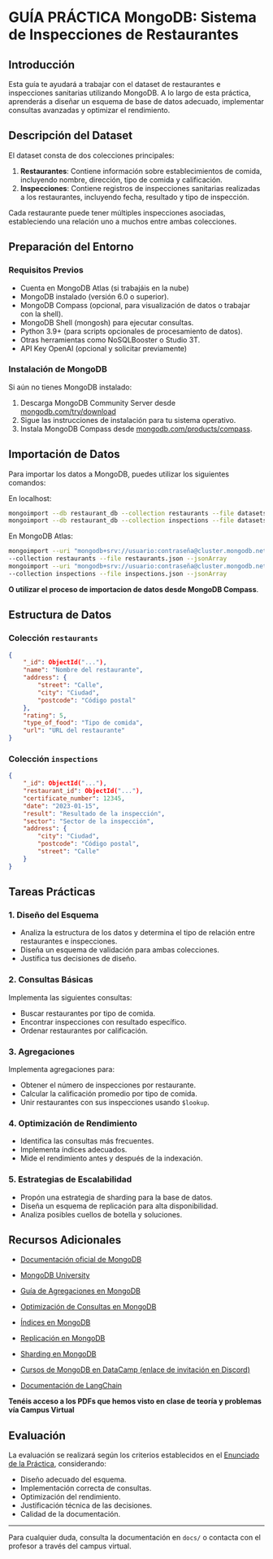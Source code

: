 # GUÍA PRÁCTICA MongoDB: Sistema de Inspecciones de Restaurantes

## Introducción

Esta guía te ayudará a trabajar con el dataset de restaurantes e inspecciones sanitarias utilizando MongoDB. A lo largo de esta práctica, aprenderás a diseñar un esquema de base de datos adecuado, implementar consultas avanzadas y optimizar el rendimiento.

## Descripción del Dataset

El dataset consta de dos colecciones principales:

1. **Restaurantes**: Contiene información sobre establecimientos de comida, incluyendo nombre, dirección, tipo de comida y calificación.
2. **Inspecciones**: Contiene registros de inspecciones sanitarias realizadas a los restaurantes, incluyendo fecha, resultado y tipo de inspección.

Cada restaurante puede tener múltiples inspecciones asociadas, estableciendo una relación uno a muchos entre ambas colecciones.

## Preparación del Entorno

### Requisitos Previos

- Cuenta en MongoDB Atlas (si trabajáis en la nube)
- MongoDB instalado (versión 6.0 o superior).
- MongoDB Compass (opcional, para visualización de datos o trabajar con la shell).
- MongoDB Shell (mongosh) para ejecutar consultas.
- Python 3.9+ (para scripts opcionales de procesamiento de datos).
- Otras herramientas como NoSQLBooster o Studio 3T.
- API Key OpenAI (opcional y solicitar previamente)

### Instalación de MongoDB

Si aún no tienes MongoDB instalado:

1. Descarga MongoDB Community Server desde [mongodb.com/try/download](https://www.mongodb.com/try/download)
2. Sigue las instrucciones de instalación para tu sistema operativo.
3. Instala MongoDB Compass desde [mongodb.com/products/compass](https://www.mongodb.com/products/compass).

## Importación de Datos

Para importar los datos a MongoDB, puedes utilizar los siguientes comandos:

En localhost:

```bash
mongoimport --db restaurant_db --collection restaurants --file datasets/restaurants.json --jsonArray
mongoimport --db restaurant_db --collection inspections --file datasets/inspections.json --jsonArray
```

En MongoDB Atlas:

```bash
mongoimport --uri "mongodb+srv://usuario:contraseña@cluster.mongodb.net/restaurant_db" \
--collection restaurants --file restaurants.json --jsonArray
mongoimport --uri "mongodb+srv://usuario:contraseña@cluster.mongodb.net/restaurant_db" \
--collection inspections --file inspections.json --jsonArray
```

**O utilizar el proceso de importacion de datos desde MongoDB Compass**.

## Estructura de Datos

### Colección `restaurants`

```json
{
    "_id": ObjectId("..."),
    "name": "Nombre del restaurante",
    "address": {
        "street": "Calle",
        "city": "Ciudad",
        "postcode": "Código postal"
    },
    "rating": 5,
    "type_of_food": "Tipo de comida",
    "url": "URL del restaurante"
}
```

### Colección `inspections`

```json
{
    "_id": ObjectId("..."),
    "restaurant_id": ObjectId("..."),
    "certificate_number": 12345,
    "date": "2023-01-15",
    "result": "Resultado de la inspección",
    "sector": "Sector de la inspección",
    "address": {
        "city": "Ciudad",
        "postcode": "Código postal",
        "street": "Calle"
    }
}
```

## Tareas Prácticas

### 1. Diseño del Esquema

- Analiza la estructura de los datos y determina el tipo de relación entre restaurantes e inspecciones.
- Diseña un esquema de validación para ambas colecciones.
- Justifica tus decisiones de diseño.

### 2. Consultas Básicas

Implementa las siguientes consultas:

- Buscar restaurantes por tipo de comida.
- Encontrar inspecciones con resultado específico.
- Ordenar restaurantes por calificación.

### 3. Agregaciones

Implementa agregaciones para:

- Obtener el número de inspecciones por restaurante.
- Calcular la calificación promedio por tipo de comida.
- Unir restaurantes con sus inspecciones usando `$lookup`.

### 4. Optimización de Rendimiento

- Identifica las consultas más frecuentes.
- Implementa índices adecuados.
- Mide el rendimiento antes y después de la indexación.

### 5. Estrategias de Escalabilidad

- Propón una estrategia de sharding para la base de datos.
- Diseña un esquema de replicación para alta disponibilidad.
- Analiza posibles cuellos de botella y soluciones.

## Recursos Adicionales

- [Documentación oficial de MongoDB](https://www.mongodb.com/docs/manual/)
- [MongoDB University](https://university.mongodb.com/)
- [Guía de Agregaciones en MongoDB](https://www.mongodb.com/docs/manual/aggregation/)
- [Optimización de Consultas en MongoDB](https://www.mongodb.com/docs/manual/core/query-optimization/)
- [Índices en MongoDB](https://www.mongodb.com/docs/manual/indexes/)
- [Replicación en MongoDB](https://www.mongodb.com/docs/manual/replication/)
- [Sharding en MongoDB](https://www.mongodb.com/docs/manual/sharding/)

- [Cursos de MongoDB en DataCamp (enlace de invitación en Discord)](https://www.datacamp.com/es)
- [Documentación de LangChain](https://python.langchain.com/docs/introduction/)

**Tenéis acceso a los PDFs que hemos visto en clase de teoría y problemas vía Campus Virtual**

## Evaluación

La evaluación se realizará según los criterios establecidos en el [Enunciado de la Práctica](ENUNCIADO.md), considerando:

- Diseño adecuado del esquema.
- Implementación correcta de consultas.
- Optimización del rendimiento.
- Justificación técnica de las decisiones.
- Calidad de la documentación.

---

Para cualquier duda, consulta la documentación en `docs/` o contacta con el profesor a través del campus virtual.

